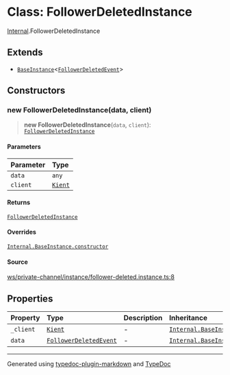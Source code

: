 # Class: FollowerDeletedInstance

[Internal](../index.md).FollowerDeletedInstance

## Extends

- [`BaseInstance`](BaseInstance.md)\<[`FollowerDeletedEvent`](../interfaces/FollowerDeletedEvent.md)\>

## Constructors

### new FollowerDeletedInstance(data, client)

> **new FollowerDeletedInstance**(`data`, `client`): [`FollowerDeletedInstance`](FollowerDeletedInstance.md)

#### Parameters

| Parameter | Type |
| :------ | :------ |
| `data` | `any` |
| `client` | [`Kient`](../../classes/Kient.md) |

#### Returns

[`FollowerDeletedInstance`](FollowerDeletedInstance.md)

#### Overrides

[`Internal.BaseInstance.constructor`](BaseInstance.md#constructors)

#### Source

[ws/private-channel/instance/follower-deleted.instance.ts:8](https://github.com/zSoulweaver/kient/blob/cb3a38e/src/ws/private-channel/instance/follower-deleted.instance.ts#L8)

## Properties

| Property | Type | Description | Inheritance | Source |
| :------ | :------ | :------ | :------ | :------ |
| `_client` | [`Kient`](../../classes/Kient.md) | - | [`Internal.BaseInstance._client`](BaseInstance.md) | [utils/instance.base.ts:4](https://github.com/zSoulweaver/kient/blob/cb3a38e/src/utils/instance.base.ts#L4) |
| `data` | [`FollowerDeletedEvent`](../interfaces/FollowerDeletedEvent.md) | - | [`Internal.BaseInstance.data`](BaseInstance.md) | [utils/instance.base.ts:5](https://github.com/zSoulweaver/kient/blob/cb3a38e/src/utils/instance.base.ts#L5) |

***

Generated using [typedoc-plugin-markdown](https://www.npmjs.com/package/typedoc-plugin-markdown) and [TypeDoc](https://typedoc.org/)
